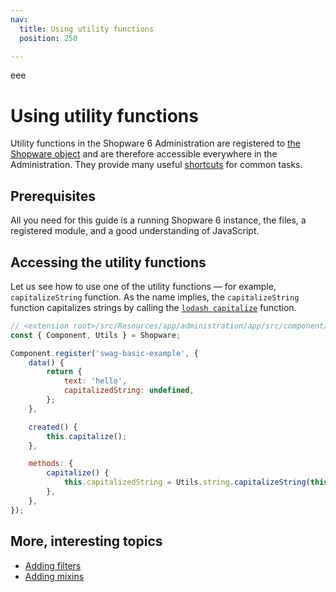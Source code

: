 ```yaml
---
nav:
  title: Using utility functions
  position: 250

---
```

eee

# Using utility functions

Utility functions in the Shopware 6 Administration are registered to [the Shopware object](the-shopware-object) and are therefore accessible everywhere in the Administration. They provide many useful [shortcuts](../../../../resources/references/administration-reference/utils.md) for common tasks.

## Prerequisites

All you need for this guide is a running Shopware 6 instance, the files, a registered module, and a good understanding of JavaScript.

## Accessing the utility functions

Let us see how to use one of the utility functions — for example, `capitalizeString` function. As the name implies, the `capitalizeString` function capitalizes strings by calling the [`lodash capitalize`](https://lodash.com/docs/4.17.15#capitalize) function.

```javascript
// <extension root>/src/Resources/app/administration/app/src/component/swag-basic-example/index.js
const { Component, Utils } = Shopware;

Component.register('swag-basic-example', {
    data() {
        return {
            text: 'hello',
            capitalizedString: undefined,
        };
    },

    created() {
        this.capitalize();
    },

    methods: {
        capitalize() {
            this.capitalizedString = Utils.string.capitalizeString(this.string);
        },
    },
});
```

## More, interesting topics

* [Adding filters](add-filter)
* [Adding mixins](add-mixins)
